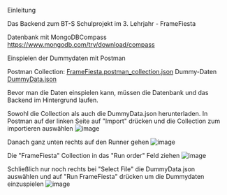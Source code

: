 Einleitung

Das Backend zum BT-S Schulprojekt im 3. Lehrjahr - FrameFiesta

Datenbank mit MongoDBCompass
https://www.mongodb.com/try/download/compass

Einspielen der Dummydaten mit Postman

Postman Collection:
[FrameFiesta.postman_collection.json](https://github.com/paulMaibachCamao/FrameFiesta/files/13513226/FrameFiesta.postman_collection.json)
Dummy-Daten
[DummyData.json](https://github.com/paulMaibachCamao/FrameFiesta/files/13513292/DummyData.json)

Bevor man die Daten einspielen kann, müssen die Datenbank und das Backend im Hintergrund laufen.

Sowohl die Collection als auch die DummyData.json herunterladen. In Postman auf der linken Seite auf "Import" drücken und die Collection zum importieren auswählen
![image](https://github.com/paulMaibachCamao/FrameFiesta/assets/101870362/ebfc2d4b-8bad-4b43-8204-46939a08a807)

Danach ganz unten rechts auf den Runner gehen
![image](https://github.com/paulMaibachCamao/FrameFiesta/assets/101870362/2de6f2c2-18d3-4a68-826c-e70baeb871f5)

Die "FrameFiesta" Collection in das "Run order" Feld ziehen
![image](https://github.com/paulMaibachCamao/FrameFiesta/assets/101870362/90c1bdcb-6481-49fc-9342-da76fa8d4192)

Schließlich nur noch rechts bei "Select File" die DummyData.json auswählen und auf "Run FrameFiesta" drücken um die Dummydaten einzuspielen
![image](https://github.com/paulMaibachCamao/FrameFiesta/assets/101870362/9720a6d0-d5f8-401c-866e-1d516440abc6)
